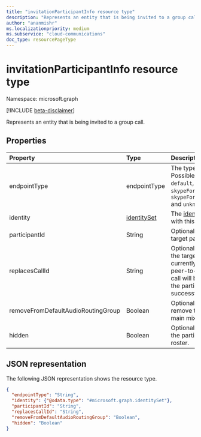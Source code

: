 ```yaml
---
title: "invitationParticipantInfo resource type"
description: "Represents an entity that is being invited to a group call."
author: "ananmishr"
ms.localizationpriority: medium
ms.subservice: "cloud-communications"
doc_type: resourcePageType
---
```


# invitationParticipantInfo resource type

Namespace: microsoft.graph

[!INCLUDE [beta-disclaimer](../../includes/beta-disclaimer.md)]

Represents an entity that is being invited to a group call. 

## Properties

| Property                           | Type                          | Description                                                                          |
| :--------------------------------- | :---------------------------- | :----------------------------------------------------------------------------------- |
| endpointType                       | endpointType                        | The type of endpoint. Possible values are: `default`, `voicemail`, `skypeForBusiness`, `skypeForBusinessVoipPhone` and `unknownFutureValue`. |
| identity                           | [identitySet](identityset.md) | The [identitySet](identityset.md) associated with this invitation.                   |
| participantId                      | String                        | Optional. The ID of the target participant.                                          |
| replacesCallId                     | String                        | Optional. The call which the target identity is currently a part of. For peer-to-peer case, the call will be dropped once the participant is added successfully. |
| removeFromDefaultAudioRoutingGroup | Boolean                       | Optional. Whether to remove them from the main mixer. |
| hidden                             | Boolean                       | Optional. Whether to hide the participant from the roster. |

## JSON representation

The following JSON representation shows the resource type.

<!-- {
  "blockType": "resource",
  "optionalProperties": [
    "endpointType",
    "replacesCallId"
  ],
  "@odata.type": "microsoft.graph.invitationParticipantInfo"
}-->
```json
{
  "endpointType": "String",
  "identity": {"@odata.type": "#microsoft.graph.identitySet"},
  "participantId": "String",  
  "replacesCallId": "String",
  "removeFromDefaultAudioRoutingGroup": "Boolean",
  "hidden": "Boolean"
}
```

<!-- uuid: 8fcb5dbc-d5aa-4681-8e31-b001d5168d79
2015-10-25 14:57:30 UTC -->
<!--
{
  "type": "#page.annotation",
  "description": "invitationParticipantInfo resource",
  "keywords": "",
  "section": "documentation",
  "tocPath": "",
  "suppressions": []
}
-->


